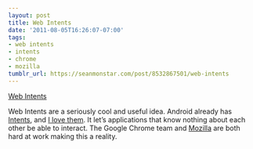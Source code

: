 ```yaml
---
layout: post
title: Web Intents
date: '2011-08-05T16:26:07-07:00'
tags:
- web intents
- intents
- chrome
- mozilla
tumblr_url: https://seanmonstar.com/post/8532867501/web-intents
---
```

[Web Intents](http://blog.chromium.org/2011/08/connecting-web-apps-with-web-intents.html)  

Web Intents are a seriously cool and useful idea. Android already has [Intents](http://developer.android.com/guide/topics/intents/intents-filters.html), and [I love them](http://seanmonstar.com/2022/07/28/2010-08-19-send-to-is-easy-in-android.html). It let’s applications that know nothing about each other be able to interact. The Google Chrome team and [Mozilla](http://mozillalabs.com/blog/2011/07/web-apps-update-experiments-in-web-activities-app-discovery/) are both hard at work making this a reality.

